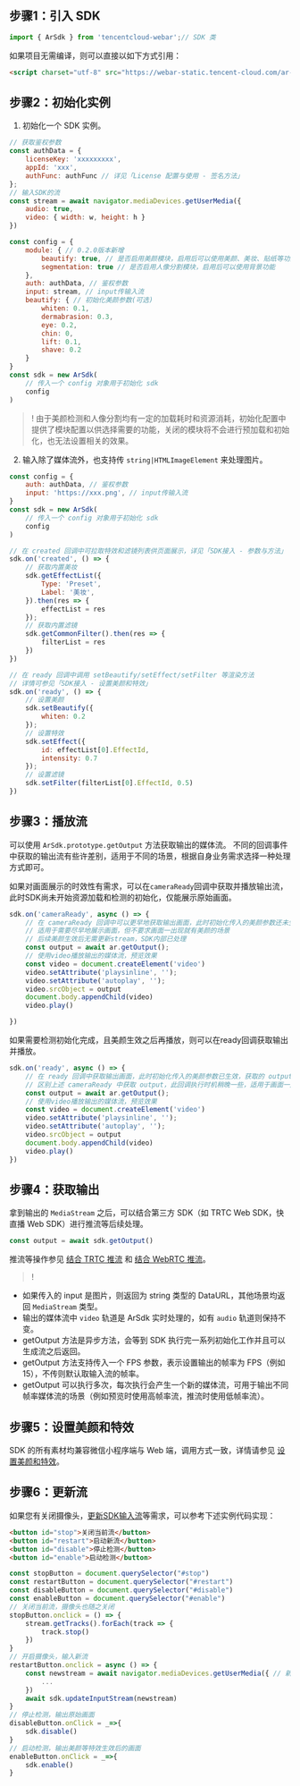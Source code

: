 [](id:step1)
## 步骤1：引入 SDK
```javascript
import { ArSdk } from 'tencentcloud-webar';// SDK 类
```
如果项目无需编译，则可以直接以如下方式引用：
```html
<script charset="utf-8" src="https://webar-static.tencent-cloud.com/ar-sdk/resources/latest/webar-sdk.umd.js"></script>
```

[](id:step2)
## 步骤2：初始化实例
1. 初始化一个 SDK 实例。
```javascript
// 获取鉴权参数
const authData = {
	licenseKey: 'xxxxxxxxx',
	appId: 'xxx',
	authFunc: authFunc // 详见「License 配置与使用 - 签名方法」
};
// 输入SDK的流
const stream = await navigator.mediaDevices.getUserMedia({
	audio: true,
	video: { width: w, height: h }
})

const config = {
    module: { // 0.2.0版本新增
		beautify: true, // 是否启用美颜模块，启用后可以使用美颜、美妆、贴纸等功能
		segmentation: true // 是否启用人像分割模块，启用后可以使用背景功能
	},
	auth: authData, // 鉴权参数
    input: stream, // input传输入流
	beautify: { // 初始化美颜参数(可选)
		whiten: 0.1,
		dermabrasion: 0.3,
		eye: 0.2,
		chin: 0,
		lift: 0.1,
		shave: 0.2
	}
}
const sdk = new ArSdk(
	// 传入一个 config 对象用于初始化 sdk
	config
)
```
>! 由于美颜检测和人像分割均有一定的加载耗时和资源消耗，初始化配置中提供了模块配置以供选择需要的功能，关闭的模块将不会进行预加载和初始化，也无法设置相关的效果。

2. 输入除了媒体流外，也支持传 `string|HTMLImageElement` 来处理图片。
```javascript
const config = {
	auth: authData, // 鉴权参数
    input: 'https://xxx.png', // input传输入流
}
const sdk = new ArSdk(
	// 传入一个 config 对象用于初始化 sdk
	config
)

// 在 created 回调中可拉取特效和滤镜列表供页面展示，详见「SDK接入 - 参数与方法」
sdk.on('created', () => {
    // 获取内置美妆
    sdk.getEffectList({
        Type: 'Preset',
        Label: '美妆',
    }).then(res => {
        effectList = res
    });
    // 获取内置滤镜
    sdk.getCommonFilter().then(res => {
        filterList = res
    })
})

// 在 ready 回调中调用 setBeautify/setEffect/setFilter 等渲染方法
// 详情可参见「SDK接入 - 设置美颜和特效」
sdk.on('ready', () => {
    // 设置美颜
    sdk.setBeautify({
        whiten: 0.2
    });
    // 设置特效
    sdk.setEffect({
        id: effectList[0].EffectId,
        intensity: 0.7
    });
    // 设置滤镜
    sdk.setFilter(filterList[0].EffectId, 0.5)
})
```

[](id:step3)
## 步骤3：播放流
可以使用 `ArSdk.prototype.getOutput` 方法获取输出的媒体流。
不同的回调事件中获取的输出流有些许差别，适用于不同的场景，根据自身业务需求选择一种处理方式即可。

如果对画面展示的时效性有需求，可以在`cameraReady`回调中获取并播放输出流，此时SDK尚未开始资源加载和检测的初始化，仅能展示原始画面。
```javascript
sdk.on('cameraReady', async () => {
	// 在 cameraReady 回调中可以更早地获取输出画面，此时初始化传入的美颜参数还未生效，同输入画面
	// 适用于需要尽早地展示画面，但不要求画面一出现就有美颜的场景
	// 后续美颜生效后无需更新stream，SDK内部已处理
	const output = await ar.getOutput();
    // 使用video播放输出的媒体流，预览效果
	const video = document.createElement('video')
    video.setAttribute('playsinline', '');
    video.setAttribute('autoplay', '');
    video.srcObject = output
    document.body.appendChild(video)
    video.play()

})
```
如果需要检测初始化完成，且美颜生效之后再播放，则可以在ready回调获取输出并播放。
```javascript
sdk.on('ready', async () => {
    // 在 ready 回调中获取输出画面，此时初始化传入的美颜参数已生效，获取的 output stream 已带美颜效果
	// 区别上述 cameraReady 中获取 output，此回调执行时机稍晚一些，适用于画面一展示就要有美颜的场景，但不要求尽早地展示画面的场景
	const output = await ar.getOutput();
    // 使用video播放输出的媒体流，预览效果
    const video = document.createElement('video')
    video.setAttribute('playsinline', '');
    video.setAttribute('autoplay', '');
    video.srcObject = output
    document.body.appendChild(video)
    video.play()
})
```

[](id:step4)
## 步骤4：获取输出
拿到输出的 `MediaStream` 之后，可以结合第三方 SDK（如 TRTC Web SDK，快直播 Web SDK）进行推流等后续处理。
```javascript
const output = await sdk.getOutput()
```
推流等操作参见 [结合 TRTC 推流](https://cloud.tencent.com/document/product/616/71374) 和 [结合 WebRTC 推流](https://cloud.tencent.com/document/product/616/71373)。

>!
- 如果传入的 input 是图片，则返回为 string 类型的 DataURL，其他场景均返回 `MediaStream` 类型。
- 输出的媒体流中 `video` 轨道是 ArSdk 实时处理的，如有 `audio` 轨道则保持不变。
- getOutput 方法是异步方法，会等到 SDK 执行完一系列初始化工作并且可以生成流之后返回。
- getOutput 方法支持传入一个 FPS 参数，表示设置输出的帧率为 FPS（例如15），不传则默认取输入流的帧率。
- getOutput 可以执行多次，每次执行会产生一个新的媒体流，可用于输出不同帧率媒体流的场景（例如预览时使用高帧率流，推流时使用低帧率流）。

[](id:step5)
## 步骤5：设置美颜和特效
SDK 的所有素材均兼容微信小程序端与 Web 端，调用方式一致，详情请参见 [设置美颜和特效](https://cloud.tencent.com/document/product/616/75680)。

## 步骤6：更新流
如果您有关闭摄像头，[更新SDK输入流](参数与方法-更新输入流tag)等需求，可以参考下述实例代码实现：
```html
<button id="stop">关闭当前流</button>
<button id="restart">启动新流</button>
<button id="disable">停止检测</button>
<button id="enable">启动检测</button>
```
```javascript
const stopButton = document.querySelector("#stop")
const restartButton = document.querySelector("#restart")
const disableButton = document.querySelector("#disable")
const enableButton = document.querySelector("#enable")
// 关闭当前流，摄像头也随之关闭
stopButton.onclick = () => {
    stream.getTracks().forEach(track => {
        track.stop()
    })
}
// 开启摄像头，输入新流
restartButton.onclick = async () => {
    const newstream = await navigator.mediaDevices.getUserMedia({ // 新的设备流
        ...
    })
    await sdk.updateInputStream(newstream)
}
// 停止检测，输出原始画面
disableButton.onClick = _=>{
    sdk.disable()
}
// 启动检测，输出美颜等特效生效后的画面
enableButton.onClick = _=>{
    sdk.enable()
}
```
